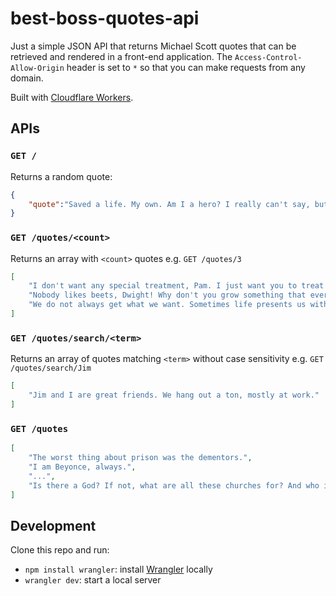# best-boss-quotes-api

Just a simple JSON API that returns Michael Scott quotes that can be retrieved and rendered in a front-end application. The `Access-Control-Allow-Origin` header is set to `*` so that you can make requests from any domain.

Built with [Cloudflare Workers](https://workers.cloudflare.com/).


## APIs

### `GET /`

Returns a random quote:

```json
{
    "quote":"Saved a life. My own. Am I a hero? I really can't say, but yes."
}
```

### `GET /quotes/<count>`

Returns an array with `<count>` quotes e.g. `GET /quotes/3`

```json
[
    "I don't want any special treatment, Pam. I just want you to treat me like you would some family member who's undergone some sort of serious physical trauma. I don't think that's too much to ask?",
    "Nobody likes beets, Dwight! Why don't you grow something that everybody does like? You should grow candy.",
    "We do not always get what we want. Sometimes life presents us with surprises."
]
```

### `GET /quotes/search/<term>`

Returns an array of quotes matching `<term>` without case sensitivity e.g. `GET /quotes/search/Jim`

```json
[
    "Jim and I are great friends. We hang out a ton, mostly at work."
]
```

### `GET /quotes`

```json
[
    "The worst thing about prison was the dementors.",
    "I am Beyonce, always.",
    "...",
    "Is there a God? If not, what are all these churches for? And who is Jesus's dad?"
]
```



## Development

Clone this repo and run:

* `npm install wrangler`: install [Wrangler](https://developers.cloudflare.com/workers/wrangler/get-started/#installation) locally
* `wrangler dev`: start a local server
